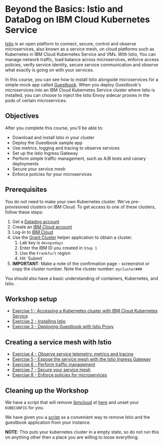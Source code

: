# Beyond the Basics: Istio and DataDog on IBM Cloud Kubernetes Service

[Istio](https://www.ibm.com/cloud/info/istio) is an open platform to connect, secure, control and observe microservices, also known as a service mesh, on cloud platforms such as Kubernetes in IBM Cloud Kubernetes Service and VMs. With Istio, You can manage network traffic, load balance across microservices, enforce access policies, verify service identity, secure service communication and observe what exactly is going on with your services.

In this course, you can see how to install Istio alongside microservices for a simple mock app called [Guestbook](https://github.com/IBM/guestbook). When you deploy Guestbook's microservices into an IBM Cloud Kubernetes Service cluster where Istio is installed, you can choose to inject the Istio Envoy sidecar proxies in the pods of certain microservices.

## Objectives

After you complete this course, you'll be able to:

* Download and install Istio in your cluster
* Deploy the Guestbook sample app
* Use metrics, logging and tracing to observe services
* Set up the Istio Ingress Gateway
* Perform simple traffic management, such as A/B tests and canary deployments
* Secure your service mesh
* Enforce policies for your microservices

## Prerequisites

You do not need to make your own Kubernetes cluster. We've pre-provisioned clusters on IBM Cloud. To get access to one of these clusters, follow these steps:

1. Get a [Datadog account](https://bit.ly/dodams-datadog-accounts)
2. Create an [IBM Cloud account](http://cloud.ibm.com/registration/)
3. Log-in to [IBM Cloud](https://cloud.ibm.com)
4. Use the [Grant Cluster](https://grant-cluster-iks.mybluemix.net/) helper application to obtain a cluster.
   1. Lab key is `devopsdays`
   2. Enter the IBM ID you created in `Step 1`
   3. Use the `Frankfurt` region
   4. Hit \`Submit\`
5. **IMPORTANT**: Make a note of the confirmation page - screenshot or copy the cluster number. Note the cluster number:  `mycluster###`

You should also have a basic understanding of containers, Kubernetes, and Istio.

## Workshop setup

* [Exercise 1 - Accessing a Kubernetes cluster with IBM Cloud Kubernetes Service](exercise-1.md)
* [Exercise 2 - Installing Istio](exercise-2.md)
* [Exercise 3 - Deploying Guestbook with Istio Proxy](exercise-3.md)

## Creating a service mesh with Istio

* [Exercise 4 - Observe service telemetry: metrics and tracing](exercise-4.md)
* [Exercise 5 - Expose the service mesh with the Istio Ingress Gateway](exercise-5.md)
* [Exercise 6 - Perform traffic management](exercise-6.md)
* [Exercise 7 - Secure your service mesh](optional-exercises/exercise-7.md)
* [Exercise 8 - Enforce policies for microservices](optional-exercises/exercise-8.md)

## Cleaning up the Workshop

We have a script that will remove [ibmcloud](https://console.bluemix.net/docs/cli/index.html#overview) at [here](https://raw.githubusercontent.com/svennam92/istio101/master/workshop/cleanup/clean_your_local_machine.sh) and unset your `KUBECONFIG` for you.

We have given you a [script](https://raw.githubusercontent.com/svennam92/istio101/master/workshop/cleanup/clean_your_k8s_cluster.sh) as a convenient way to remove Istio and the guestbook application from your instance.

**NOTE**: This puts your kubernetes cluster in a empty state, so do not run this on anything other then a place you are willing to loose everything.

